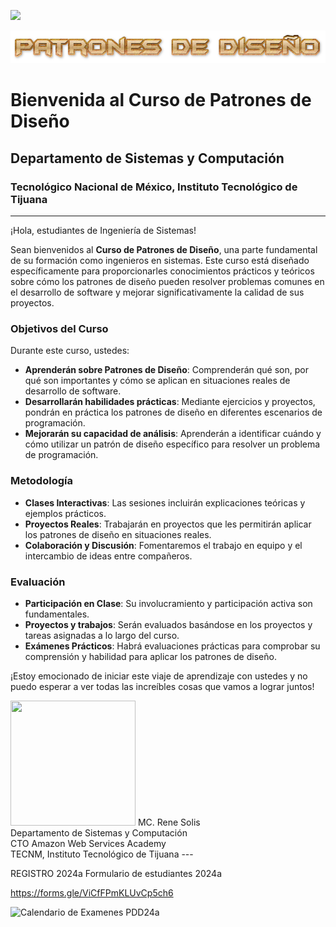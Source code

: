 
![](https://camo.githubusercontent.com/4d53e335b53232e8b2d2765813f8a483f0a2f1d00294dfbd423f161cb5ac1ab8/687474703a2f2f74656374696a75616e612e6564752e6d782f77702d636f6e74656e742f75706c6f6164732f323031342f31312f48656164696e672d496e672d73697374656d61732d32303438783637322e706e67)

![](images/pdd.png)


# Bienvenida al Curso de Patrones de Diseño

## Departamento de Sistemas y Computación
### Tecnológico Nacional de México, Instituto Tecnológico de Tijuana

---

¡Hola, estudiantes de Ingeniería de Sistemas!

Sean bienvenidos al **Curso de Patrones de Diseño**, una parte fundamental de su formación como ingenieros en sistemas. Este curso está diseñado específicamente para proporcionarles conocimientos prácticos y teóricos sobre cómo los patrones de diseño pueden resolver problemas comunes en el desarrollo de software y mejorar significativamente la calidad de sus proyectos.

### Objetivos del Curso

Durante este curso, ustedes:

- **Aprenderán sobre Patrones de Diseño**: Comprenderán qué son, por qué son importantes y cómo se aplican en situaciones reales de desarrollo de software.
- **Desarrollarán habilidades prácticas**: Mediante ejercicios y proyectos, pondrán en práctica los patrones de diseño en diferentes escenarios de programación.
- **Mejorarán su capacidad de análisis**: Aprenderán a identificar cuándo y cómo utilizar un patrón de diseño específico para resolver un problema de programación.

### Metodología

- **Clases Interactivas**: Las sesiones incluirán explicaciones teóricas y ejemplos prácticos.
- **Proyectos Reales**: Trabajarán en proyectos que les permitirán aplicar los patrones de diseño en situaciones reales.
- **Colaboración y Discusión**: Fomentaremos el trabajo en equipo y el intercambio de ideas entre compañeros.

### Evaluación

- **Participación en Clase**: Su involucramiento y participación activa son fundamentales.
- **Proyectos y trabajos**: Serán evaluados basándose en los proyectos y tareas asignadas a lo largo del curso.
- **Exámenes Prácticos**: Habrá evaluaciones prácticas para comprobar su comprensión y habilidad para aplicar los patrones de diseño.

¡Estoy emocionado de iniciar este viaje de aprendizaje con ustedes y no puedo esperar a ver todas las increíbles cosas que vamos a lograr juntos!

<!-- Escalar una imagen 200x200 -->
<img src="https://avatars.githubusercontent.com/u/2523851?v=4" width="200" height="200" />
MC. Rene Solis
<br> Departamento de Sistemas y Computación
<br> CTO Amazon Web Services Academy
<br> TECNM, Instituto Tecnológico de Tijuana
---

REGISTRO 2024a
Formulario de estudiantes 2024a

https://forms.gle/ViCfFPmKLUvCp5ch6


![Calendario de Examenes PDD24a](https://github.com/tectijuana/pdd/assets/2523851/2aef2920-f023-4a71-a5ed-7d342505b4c9)
